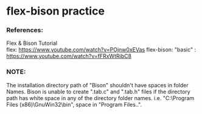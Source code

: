 # flex-bison practice


### References: 
Flex & Bison Tutorial  
    flex: https://www.youtube.com/watch?v=POjnw0xEVas
    flex-bison: "basic" : https://www.youtube.com/watch?v=fFRxWtRibC8


### NOTE:
The installation directory path of "Bison" shouldn't have spaces in folder Names. 
Bison is unable to create ".tab.c" and ".tab.h" files if the directory path has white space in any of the directory folder names. i.e. "C:\Program Files (x86)\GnuWin32\bin", space in "Program Files..".




